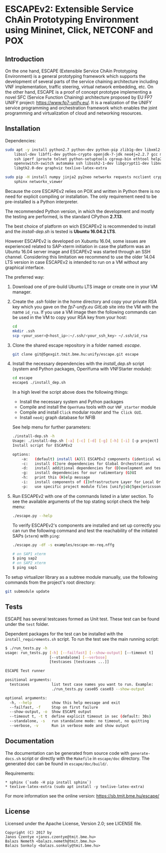 # ESCAPEv2: Extensible Service ChAin Prototyping Environment using Mininet, Click, NETCONF and POX

## Introduction
On the one hand, ESCAPE (Extensible Service ChAin Prototyping Environment) is a
general prototyping framework which supports the development of several parts of
the service chaining architecture including VNF implementation, traffic steering,
virtual network embedding, etc.  On the other hand, ESCAPE is a proof of concept
prototype implementing a novel SFC (Service Function Chaining) architecture
proposed by EU FP7 UNIFY project: https://www.fp7-unify.eu/.
It is a realization of the UNIFY service programming and orchestration framework
which enables the joint programming and virtualization of cloud and networking
resources.

## Installation
Dependencies:
```bash
sudo apt -y install python2.7 python-dev python-pip zlib1g-dev libxml2-dev libxslt1-dev \
    libssl-dev libffi-dev python-crypto openjdk-7-jdk neo4j=2.2.7 gcc make socat psmisc xterm \
    ssh iperf iproute telnet python-setuptools cgroup-bin ethtool help2man pyflakes pylint pep8 \
    openvswitch-switch automake ssh libssh2-1-dev libgcrypt11-dev libncurses5-dev libglib2.0-dev \
    libgtk2.0-dev graphviz texlive-latex-extra

sudo pip -H install numpy jinja2 py2neo networkx requests ncclient cryptography==1.3.1 tornado \
    sphinx networkx_viewer
```
Because the core ESCAPEv2 relies on POX and written in Python there is no need
for explicit compiling or installation. The only requirement need to be
pre-installed is a Python interpreter.

The recommended Python version, in which the development and mostly the testing
are performed, is the standard CPython **2.7.13**.

The best choice of platform on wich ESCAPEv2 is recommended to install and the
*install-dep.sh* is tested is **Ubuntu 16.04.2 LTS**.

However ESCAPEv2 is developed on Xubuntu 16.04, some issues are experienced
related to SAP-xterm initiation in case the platform was an Ubuntu 16.04 server
image and ESCAPEv2 was started through an SSH channel.
Considering this limitation we recommend to use the older 14.04 LTS version in
case ESCAPEv2 is intended to run on a VM without any graphical interface.

The preferred way:

1. Download one of pre-build Ubuntu LTS image or create one in your VM manager.

2. Create the *.ssh* folder in the home directory and copy your private RSA key
    which you gave on the *fp7-unify.eu GitLab* site into the VM with the name
    `id_rsa`. If you use a VM image then the following commands can be used
    in the VM to copy your RSA key from your host:
    ```bash
    cd
    mkdir .ssh
    scp <your_user>@<host_ip>:~/.ssh/<your_ssh_key> ~/.ssh/id_rsa
    ```
3. Clone the shared escape repository in a folder named: *escape*.
    ```bash
    git clone git@5gexgit.tmit.bme.hu:unify/escape.git escape
    ```

4. Install the necessary dependencies with the *install_dep.sh* script (system
    and Python packages, OpenYuma with VNFStarter module):

    ```bash
    cd escape
    escape$ ./install_dep.sh
    ```
    In a high level the script above does the following things:
    
    * Install the necessary system and Python packages
    * Compile and install the `OpenYuma` tools with our `VNF_starter` module
    * Compile and install `Click` modular router and `The Click GUI`.
    * Install `neo4j` graph database for NFIB
      
    See help menu for further parameters:
    ```bash
    ./install-dep.sh -h
    Usage: ./install-dep.sh [-a] [-c] [-d] [-g] [-h] [-i] [-p project]
    Install script for ESCAPEv2
    
    options:
        -a:   (default) install (A)ll ESCAPEv2 components (identical with -cgi)
        -c:   install (C)ore dependencies for Global Orchestration
        -d:   install additional dependencies for (D)evelopment and test tools
        -g:   install dependencies for our rudimentary (G)UI
        -h:   print this (H)elp message
        -i:   install components of (I)nfrastructure Layer for Local Orchestration
        -p:   use specific project module files [unify|sb|5gex|ericsson] default: sb

    ```

5. Run ESCAPEv2 with one of the commands listed in a later section. To see the
    available arguments of the top stating script check the help menu:
    
    ```bash
    ./escape.py --help
    ```
    
    To verify ESCAPEv2's components are installed and set up correctly you can run
    the following command and test the reachability of the initiated SAPs (``xterm``)
    with `ping`:
    
    ```bash
    ./escape.py -df -s examples/escape-mn-req.nffg
 
    # on SAP1 xterm
    $ ping sap2
    # on SAP2 xterm
    $ ping sap1
    ```

To setup virtualizer library as a subtree module manually, use the following commands from
the project's root directory:

```bash
git submodule update
```
## Tests

ESCAPE has several testcases formed as Unit test. These test can be found under
the `test` folder.

Dependent packages for the test can be installed with the `install_requirements.sh` script.
To run the test see the main running script:

```bash
$ ./run_tests.py -h
usage: run_tests.py [-h] [--failfast] [--show-output] [--timeout t]
                    [--standalone] [--verbose]
                    [testcases [testcases ...]]

ESCAPE Test runner

positional arguments:
  testcases          list test case names you want to run. Example:
                     ./run_tests.py case05 case03 --show-output

optional arguments:
  -h, --help         show this help message and exit
  --failfast, -f     Stop on first failure
  --show-output, -o  Show ESCAPE output
  --timeout t, -t t  define explicit timeout in sec (default: 30s)
  --standalone, -s   run standalone mode: no timeout, no quitting
  --verbose, -v      Run in verbose mode and show output
```

## Documentation

The documentation can be generated from source code with `generate-docs.sh` script
or directly with the `Makefile` in `escape/doc` directory.
The generated doc can be found in `escape/doc/build/`.

Requirements:
    
    * sphinx (`sudo -H pip install sphinx`)
    * texlive-latex-extra (sudo apt install -y texlive-latex-extra)

For more information see the online version: https://sb.tmit.bme.hu/escape/

## License

Licensed under the Apache License, Version 2.0; see LICENSE file.

    Copyright (C) 2017 by
    Janos Czentye <janos.czentye@tmit.bme.hu>
    Balazs Nemeth <balazs.nemeth@tmit.bme.hu>
    Balazs Sonkoly <balazs.sonkoly@tmit.bme.hu>